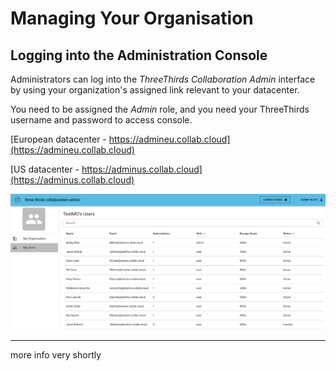 # Managing Your Organisation

## Logging into the Administration Console
Administrators can log into the *ThreeThirds Collaboration Admin* interface by using your organization's assigned link relevant to your datacenter.

You need to be assigned the *Admin* role, and you need your ThreeThirds username and password to access console.

[European datacenter - https://admineu.collab.cloud](https://admineu.collab.cloud)

[US datacenter - https://adminus.collab.cloud](https://adminus.collab.cloud)

<img src="/assets/images/screen-shots/admin/admin-app-1.png" alt="ST Manual Setup" />

---

more info very shortly

